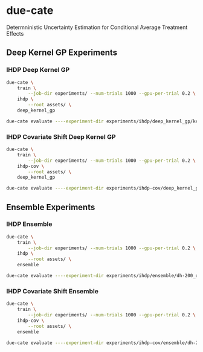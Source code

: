 # due-cate

Determninistic Uncertainty Estimation for Conditional Average Treatment Effects

## Deep Kernel GP Experiments

### IHDP Deep Kernel GP

```.sh
due-cate \
    train \
        --job-dir experiments/ --num-trials 1000 --gpu-per-trial 0.2 \
    ihdp \
        --root assets/ \
    deep_kernel_gp
```

```.sh
due-cate evaluate ----experiment-dir experiments/ihdp/deep_kernel_gp/kernel-Matern12_ip-100-dh-200_do-1_dp-3_ns--1.0_dr-0.1_sn-0.95_lr-0.001_bs-100_ep-1000/
```

### IHDP Covariate Shift Deep Kernel GP

```.sh
due-cate \
    train \
        --job-dir experiments/ --num-trials 1000 --gpu-per-trial 0.2 \
    ihdp-cov \
        --root assets/ \
    deep_kernel_gp
```

```.sh
due-cate evaluate ----experiment-dir experiments/ihdp-cov/deep_kernel_gp/kernel-Matern12_ip-100-dh-200_do-1_dp-3_ns--1.0_dr-0.1_sn-0.95_lr-0.001_bs-100_ep-1000/
```

## Ensemble Experiments

### IHDP Ensemble

```.sh
due-cate \
    train \
        --job-dir experiments/ --num-trials 1000 --gpu-per-trial 0.2 \
    ihdp \
        --root assets/ \
    ensemble
```

```.sh
due-cate evaluate ----experiment-dir experiments/ihdp/ensemble/dh-200_do-2_dp-3_ns--1.0_dr-0.2_sn-0.95_lr-0.001_bs-100_ep-500/
```

### IHDP Covariate Shift Ensemble

```.sh
due-cate \
    train \
        --job-dir experiments/ --num-trials 1000 --gpu-per-trial 0.2 \
    ihdp-cov \
        --root assets/ \
    ensemble
```

```.sh
due-cate evaluate ----experiment-dir experiments/ihdp-cov/ensemble/dh-200_do-2_dp-3_ns--1.0_dr-0.2_sn-0.95_lr-0.001_bs-100_ep-500/
```
